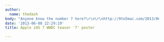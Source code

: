 ```yaml
---
author:
  name: thedash
body: "Anyone know the number 7 here?\r\n\r\nhttp://9to5mac.com/2013/06/07/apple-displays-ios-7-banner-at-moscone-ahead-of-wwdc/#jp-carousel-274269"
date: '2013-06-08 22:29:19'
title: Apple iOS 7 WWDC teaser '7' poster

---
```

